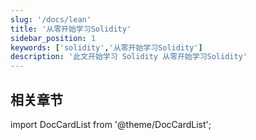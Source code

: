 ```yaml
---
slug: '/docs/lean'
title: '从零开始学习Solidity'
sidebar_position: 1
keywords: ['solidity','从零开始学习Solidity']
description: '此文开始学习 Solidity 从零开始学习Solidity'
---
```



## 相关章节

import DocCardList from '@theme/DocCardList';

<DocCardList />